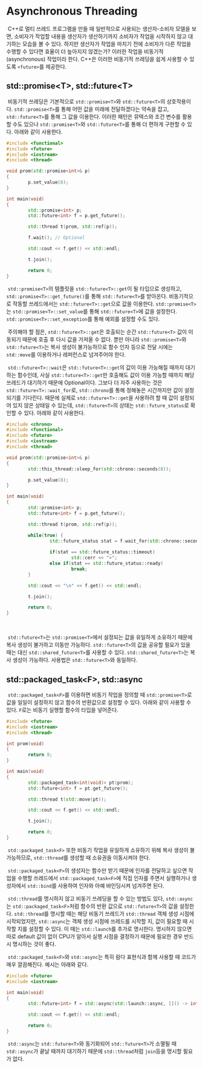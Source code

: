 # Asynchronous Threading

&nbsp;C++로 멀티 쓰레드 프로그램을 만들 때 일반적으로 사용되는 생산자-소비자 모델을 보면, 소비자가 작업할 내용을 생산자가 생산하기까지 소비자가 작업을 시작하지 않고 대기하는 모습을 볼 수 있다. 하지만 생산자가 작업을 마치기 전에 소비자가 다른 작업을 수행할 수 있다면 효율이 더 높아지지 않겠는가? 이러한 작업을 비동기적(asynchronous) 작업이라 한다. C++은 이러한 비동기적 쓰레딩을 쉽게 사용할 수 있도록 `<future>`를 제공한다.


## std::promise&lt;T>, std::future&lt;T>

&nbsp;비동기적 쓰레딩은 기본적으로 `std::promise<T>`와 `std::future<T>`의 상호작용이다. `std::promise<T>`를 통해 어떤 값을 미래에 전달하겠다는 약속을 잡고, `std::future<T>`를 통해 그 값을 이용한다. 이러한 패턴은 뮤텍스와 조건 변수를 활용할 수도 있으나 `std::promise<T>`와 `std::future<T>`를 통해 더 편하게 구현할 수 있다. 아래와 같이 사용한다.

```C++
#include <functional>
#include <future>
#include <iostream>
#include <thread>

void prom(std::promise<int>& p)
{
        p.set_value(8);
}

int main(void)
{
        std::promise<int> p;
        std::future<int> f = p.get_future();

        std::thread t(prom, std::ref(p));

        f.wait(); // Optional

        std::cout << f.get() << std::endl;

        t.join();

        return 0;
}
```

&nbsp;`std::promise<T>`의 템플릿을 `std::future<T>::get`이 될 타입으로 생성하고, `std::promise<T>::get_future()`를 통해 `std::future<T>`를 받아온다. 비동기적으로 작동할 쓰레드에서는 `std::future<T>::get`으로 값을 이용한다. `std::promise<T>`는 `std::promise<T>::set_value`를 통해 `std::future<T>`에 값을 설정한다. `std::promise<T>::set_exception`를 통해 예외를 설정할 수도 있다.


&nbsp;주의해야 할 점은, `std::future<T>::get`은 호출되는 순간 `std::future<T>` 값이 이동되기 때문에 호출 후 다시 값을 가져올 수 없다. 뿐만 아니라 `std::promise<T>`와 `std::future<T>`는 복사 생성이 불가능하므로 함수 인자 등으로 전달 시에는 `std::move`를 이용하거나 레퍼런스로 넘겨주어야 한다.


&nbsp;`std::future<T>::wait`은 `std::future<T>::get`의 값이 이용 가능해질 때까지 대기하는 함수인데, 사실 `std::future<T>::get`만 호출해도 값이 이용 가능할 때까지 해당 쓰레드가 대기하기 때문에 Optional이다. 그보다 더 자주 사용하는 것은 `std::future<T>::wait_for`로, `std::chrono`를 통해 정해놓은 시간까지만 값이 설정되기를 기다린다. 때문에 실제로 `std::future<T>::get`을 사용하려 할 때 값이 설정되어 있지 않은 상태일 수 있는데, `std::future<T>`의 상태는 `std::future_status`로 확인할 수 있다. 아래와 같이 사용한다.

```C++
#include <chrono>
#include <functional>
#include <future>
#include <iostream>
#include <thread>

void prom(std::promise<int>& p)
{
        std::this_thread::sleep_for(std::chrono::seconds(8));

        p.set_value(8);
}

int main(void)
{
        std::promise<int> p;
        std::future<int> f = p.get_future();

        std::thread t(prom, std::ref(p));

        while(true) {
                std::future_status stat = f.wait_for(std::chrono::seconds(1));
                
                if(stat == std::future_status::timeout)
                        std::cerr << ">";
                else if(stat == std::future_status::ready)
                        break;
        }

        std::cout << "\n" << f.get() << std::endl;

        t.join();

        return 0;
}
```
<br>

&nbsp;`std::future<T>`는 `std::promise<T>`에서 설정되는 값을 유일하게 소유하기 때문에 복사 생성이 불가하고 이동만 가능하다. `std::future<T>`의 값을 공유할 필요가 있을 때는 대신 `std::shared_future<T>`를 사용할 수 있다. `std::shared_future<T>`는 복사 생성이 가능하다. 사용법은 `std::future<T>`와 동일하다.


## std::packaged_task&lt;F>, std::async

&nbsp;`std::packaged_task<F>`를 이용하면 비동기 작업을 정의할 때 `std::promise<T>`로 값을 일일이 설정하지 않고 함수의 반환값으로 설정할 수 있다. 아래와 같이 사용할 수 있다. `F`로는 비동기 실행할 함수의 타입을 넣어준다.

```C++
#include <future>
#include <iostream>
#include <thread>

int prom(void)
{
        return 8;
}

int main(void)
{
        std::packaged_task<int(void)> pt(prom);
        std::future<int> f = pt.get_future();

        std::thread t(std::move(pt));

        std::cout << f.get() << std::endl;

        t.join();

        return 0;
}
```

&nbsp;`std::packaged_task<F>` 또한 비동기 작업을 유일하게 쇼유하기 위해 복사 생성이 불가능하므로, `std::thread`를 생성할 때 소유권을 이동시켜야 한다.


&nbsp;`std::packaged_task<F>`의 생성자는 함수만 받기 때문에 인자를 전달하고 싶으면 작업을 수행할 쓰레드에서 `std::packaged_task<F>`에 직접 인자를 주면서 실행하거나 생성자에서 `std::bind`를 사용하여 인자와 아예 바인딩시켜 넘겨주면 된다.


&nbsp;`std::thread`를 명시하지 않고 비동기 쓰레딩을 할 수 있는 방법도 있다, `std::async`는 `std::packaged_task<F>`처럼 함수의 반환 값으로 `std::future<T>`의 값을 설정한다. `std::thread`를 명시할 때는 해당 비동기 쓰레드가 `std::thread` 객체 생성 시점에 시작되었지만, `std::async`는 객체 생성 시점에 쓰레드를 시작할 지, 값이 필요할 때 시작할 지를 설정할 수 있다. 이 때는 `std::launch`를 추가로 명시한다. 명시하지 않으면 따로 default 값이 없이 CPU가 알아서 실행 시점을 결정하기 때문에 필요한 경우 반드시 명시하는 것이 좋다.


&nbsp;`std::packaged_task<F>`와 `std::async`는 특히 람다 표현식과 함께 사용할 때 코드가 매우 깔끔해진다. 예시는 아래와 같다.

```C++
#include <future>
#include <iostream>

int main(void)
{
        std::future<int> f = std::async(std::launch::async, []() -> int { return 8; });

        std::cout << f.get() << std::endl;

        return 0;
}
```

&nbsp;`std::async`는 `std::future<T>`와 동기화되어 `std::future<T>`가 소멸될 때 `std::async`가 끝날 때까지 대기하기 때문에 `std::thread`처럼 `join`등을 명시할 필요가 없다.
